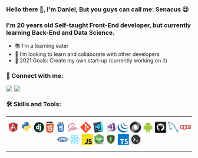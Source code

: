 ### Hello there 👋, I'm Daniel, But you guys can call me: Senacus 😉

<p align="center">
  <h3 color="blue"> I'm 20 years old Self-taught Front-End developer, but currently learning Back-End and Data Science.</h3>
</p>

- 📚 I’m a learning eater
- 🤝 I’m looking to learn and collaborate with other developers
- 🥅 2021 Goals: Create my own start-up (currently working on it)



### 🤙 Connect with me:


[<img align="left" width="22px" src="https://cdn.jsdelivr.net/npm/simple-icons@v3/icons/linkedin.svg" />][linkedin]

[<img align="left"  width="22px" src="https://cdn.jsdelivr.net/npm/simple-icons@v3/icons/instagram.svg" />][instagram]

<br />

### 🛠️ Skills  and Tools:


<hr>

<p align="center"> 
 
  <img title="Angular" height="30" src="https://github.com/DanielSenacus/DanielSenacus/blob/main/images/angular.png">
  <img title="Python" height="30" src="https://github.com/DanielSenacus/DanielSenacus/blob/master/images/python-original.svg">
  <img title="Django" height="30" src="https://github.com/DanielSenacus/DanielSenacus/blob/master/images/django.png">
  <img title="HTML5" height="30" src="https://github.com/DanielSenacus/DanielSenacus/blob/master/images/html5.svg">
  <img title="CSS" height="30" src="https://github.com/DanielSenacus/DanielSenacus/blob/master/images/css.svg">
  <img title="SASS" height="30" src="https://github.com/DanielSenacus/DanielSenacus/blob/master/images/sass.svg">
  <img title="Git" height="30" src="https://github.com/DanielSenacus/DanielSenacus/blob/master/images/git-original.svg">
  <img title="Visual Studio Code" height="30" src="https://github.com/DanielSenacus/DanielSenacus/blob/master/images/vscode.png">
  <img title="Microsoft Visual Studio" height="30" src="https://github.com/DanielSenacus/DanielSenacus/blob/master/images/visualstudio.png">
  <img title="JQuery" height="30" src="https://github.com/DanielSenacus/DanielSenacus/blob/master/images/jquery-original.svg">
  <img title="JSON" height="30" src="https://github.com/DanielSenacus/DanielSenacus/blob/master/images/json.svg">
  <img title="Android" height="30" src="https://github.com/DanielSenacus/DanielSenacus/blob/master/images/android.svg">
  <img title="GitHub" height="30" src="https://github.com/DanielSenacus/DanielSenacus/blob/master/images/github.svg">
  <img title="MySQL" height="30" src="https://github.com/DanielSenacus/DanielSenacus/blob/master/images/mysql.svg">
  <img title="npm" height="30" src="https://github.com/DanielSenacus/DanielSenacus/blob/master/images/npm.svg">
  <img title="PHP" height="30" src="https://github.com/DanielSenacus/DanielSenacus/blob/master/images/php.svg">
  <img title="React" height="30" src="https://github.com/DanielSenacus/DanielSenacus/blob/master/images/react-original.svg">
  <img title="Javascript" height="30" src="https://github.com/DanielSenacus/DanielSenacus/blob/master/images/javascript.svg">
  <img title="node.js" height="30" src="https://github.com/DanielSenacus/DanielSenacus/blob/main/images/node.png">
  <img title="mongo" height="30" src="https://github.com/DanielSenacus/DanielSenacus/blob/main/images/mongo.png">
  <img title="typescript" height="30" src="https://github.com/DanielSenacus/DanielSenacus/blob/main/images/typescript.png">
  <img title="bash" height="30" src="https://github.com/DanielSenacus/DanielSenacus/blob/main/images/bash.jpg">

 
</p>


<hr>


[instagram]: https://www.instagram.com/danielsenacus/
[linkedin]: https://www.linkedin.com/in/daniel-senacus-30722320a/

